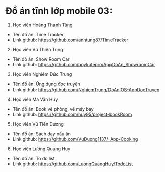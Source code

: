 
# Đồ án tĩnh lớp mobile 03:

1. Học viên Hoàng Thanh Tùng
- Tên đồ án: Time Tracker
- Link github: https://github.com/anhtung87/TimeTracker

2. Học viên Vũ Thiện Tùng
- Tên đồ án: Show Room Car
- Link github: https://github.com/boykutepro/AppDoAn_ShowroomCar

3. Học viên Nghiêm Đức Trung
- Tên đồ án: Ứng dụng đọc truyện
- Link github: https://github.com/NghiemTrung/DoAnIOS-AppDocTruyen

4. Học viên Ma Văn Huy
- Tên đồ án: Book vé phòng, vé máy bay
- Link github: https://github.com/huy95/project-bookRoom

5. Học viên Vũ Tiến Dương
- Tên đồ án: Sách dạy nấu ăn
- Link github: https://github.com/VuDuong1137/-App-Cooking

6. Học viên Lương Quang Huy
- Tên đồ án: To do list
- Link github: https://github.com/LuongQuangHuy/TodoList
